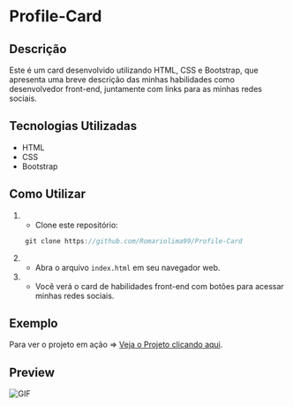 # Profile-Card


<!-- ![Preview do Card](assets/profile.jpeg) -->

## Descrição

Este é um card desenvolvido utilizando HTML, CSS e Bootstrap, que apresenta uma breve descrição das minhas habilidades como desenvolvedor front-end, juntamente com links para as minhas redes sociais.

## Tecnologias Utilizadas

- HTML
- CSS
- Bootstrap

## Como Utilizar

1. - Clone este repositório:
```js
    git clone https://github.com/Romariolima99/Profile-Card
 ```
2. - Abra o arquivo `index.html` em seu navegador web.
3. - Você verá o card de habilidades front-end com botões para acessar minhas redes sociais.

## Exemplo

Para ver o projeto em ação => <a href="https://profile-card-romario.vercel.app/" target="_blank">Veja o Projeto clicando aqui</a>.


## Preview

<img src="https://i.imgur.com/HsbWh7Q.png" alt="GIF" data-canonical-src="https://i.imgur.com/HsbWh7Q.png" style="max-width: 50%;">

